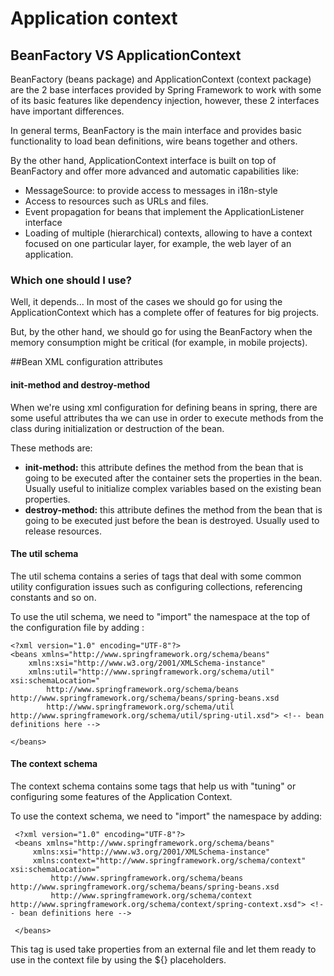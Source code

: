 # Application context

## BeanFactory VS ApplicationContext

BeanFactory (beans package) and ApplicationContext (context package) are the 2 base interfaces provided by 
Spring Framework to work with some of its basic features like dependency injection, however, these 2 interfaces have 
important differences.

In general terms, BeanFactory is the main interface and provides basic functionality to load bean definitions, wire beans
together and others.

By the other hand, ApplicationContext interface is built on top of BeanFactory and offer more advanced and automatic 
capabilities like: 
* MessageSource: to provide access to messages in i18n-style
* Access to resources such as URLs and files.
* Event propagation for beans that implement the ApplicationListener interface
* Loading of multiple (hierarchical) contexts, allowing to have a context focused on one particular layer, for example, 
the web layer of an application.


### Which one should I use?
Well, it depends...
In most of the cases we should go for using the ApplicationContext which has a complete offer of features for big projects.

But, by the other hand, we should go for using the BeanFactory when the memory consumption might be critical 
(for example, in mobile projects).

##Bean XML configuration attributes
#### init-method and destroy-method
 When we're using xml configuration for defining beans in spring, there are some useful attributes tha we can use in order
 to execute methods from the class during initialization or destruction of the bean.
 
 These methods are:
 * **init-method:** this attribute defines the method from the bean that is going to be executed after the container sets 
 the properties in the bean. Usually useful to initialize complex variables based on the existing bean properties.
 * **destroy-method:** this attribute defines the method from the bean that is going to be executed just before the bean
 is destroyed. Usually used to release resources.
 

####  The util schema
The util schema contains a series of tags that deal with some common utility configuration issues such as configuring 
collections, referencing constants and so on.

To use the util schema, we need to "import" the namespace at the top of the configuration file by adding :

```
<?xml version="1.0" encoding="UTF-8"?>
<beans xmlns="http://www.springframework.org/schema/beans"
    xmlns:xsi="http://www.w3.org/2001/XMLSchema-instance"
    xmlns:util="http://www.springframework.org/schema/util" xsi:schemaLocation="
        http://www.springframework.org/schema/beans http://www.springframework.org/schema/beans/spring-beans.xsd
        http://www.springframework.org/schema/util http://www.springframework.org/schema/util/spring-util.xsd"> <!-- bean definitions here -->

</beans>
```


####  The context schema
The context schema contains some tags that help us with "tuning" or configuring some features of the Application Context.

To use the context schema, we need to "import" the namespace by adding:
``` 
 <?xml version="1.0" encoding="UTF-8"?>
 <beans xmlns="http://www.springframework.org/schema/beans"
     xmlns:xsi="http://www.w3.org/2001/XMLSchema-instance"
     xmlns:context="http://www.springframework.org/schema/context" xsi:schemaLocation="
         http://www.springframework.org/schema/beans http://www.springframework.org/schema/beans/spring-beans.xsd
         http://www.springframework.org/schema/context http://www.springframework.org/schema/context/spring-context.xsd"> <!-- bean definitions here -->
 
 </beans>
 ```
 
 **<property-placeholder>**
 This tag is used take properties from an external file and let them ready to use in the context file by using the ${} 
 placeholders.